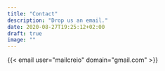 ```yaml
---
title: "Contact"
description: "Drop us an email."
date: 2020-08-27T19:25:12+02:00
draft: true
image: ""
---
```


{{< email user="mailcreio" domain="gmail.com" >}}
